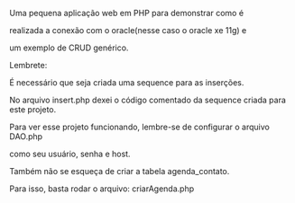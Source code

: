 

Uma pequena aplicação web em PHP para demonstrar como é

realizada a conexão com o oracle(nesse caso o oracle xe 11g) e 

um exemplo de CRUD genérico.

Lembrete:

É necessário que seja criada uma sequence para as inserções.

No arquivo insert.php dexei o código comentado da sequence criada para este projeto.

Para ver esse projeto funcionando, lembre-se de configurar o arquivo DAO.php

como seu usuário, senha e host.

Também não se esqueça de criar a tabela agenda_contato. 

Para isso, basta rodar o arquivo: criarAgenda.php


